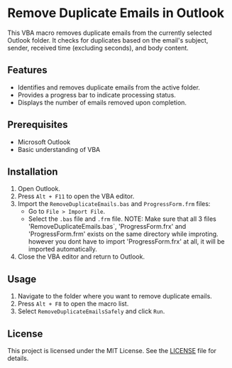 # Remove Duplicate Emails in Outlook

This VBA macro removes duplicate emails from the currently selected Outlook folder. It checks for duplicates based on the email's subject, sender, received time (excluding seconds), and body content.

## Features
- Identifies and removes duplicate emails from the active folder.
- Provides a progress bar to indicate processing status.
- Displays the number of emails removed upon completion.

## Prerequisites
- Microsoft Outlook
- Basic understanding of VBA

## Installation
1. Open Outlook.
2. Press `Alt + F11` to open the VBA editor.
3. Import the `RemoveDuplicateEmails.bas` and `ProgressForm.frm` files:
   - Go to `File > Import File`.
   - Select the `.bas` file and `.frm` file.
   NOTE: Make sure that all 3 files 'RemoveDuplicateEmails.bas`, 'ProgressForm.frx' and 'ProgressForm.frm' exists on the same directory while improting. however you dont have to import    'ProgressForm.frx' at all, it will be imported automatically.
4. Close the VBA editor and return to Outlook.

## Usage
1. Navigate to the folder where you want to remove duplicate emails.
2. Press `Alt + F8` to open the macro list.
3. Select `RemoveDuplicateEmailsSafely` and click `Run`.

## License
This project is licensed under the MIT License. See the [LICENSE](LICENSE) file for details.
